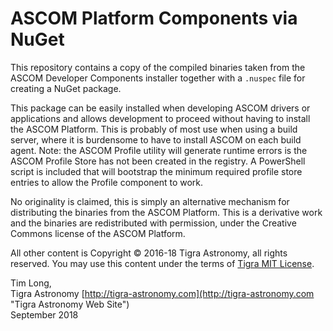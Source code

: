 ASCOM Platform Components via NuGet
===================================

This repository contains a copy of the compiled binaries taken from the ASCOM Developer Components installer together with a `.nuspec` file for creating a NuGet package.

This package can be easily installed when developing ASCOM drivers or applications and allows development to proceed without having to install the ASCOM Platform. This is probably of most use when using a build server, where it is burdensome to have to install ASCOM on each build agent. Note: the ASCOM Profile utility will generate runtime errors is the ASCOM Profile Store has not been created in the registry. A PowerShell script is included that will bootstrap the minimum required profile store entries to allow the Profile component to work.

No originality is claimed, this is simply an alternative mechanism for distributing the binaries from the ASCOM Platform. This is a derivative work and the binaries are redistributed with permission, under the Creative Commons license of the ASCOM Platform.

All other content is Copyright © 2016-18 Tigra Astronomy, all rights reserved. You may use this content under the terms of [Tigra MIT License](http://tigra.mit-license.org "MIT License for Tigra Astronomy").

Tim Long,  
Tigra Astronomy [http://tigra-astronomy.com](http://tigra-astronomy.com "Tigra Astronomy Web Site")  
September 2018